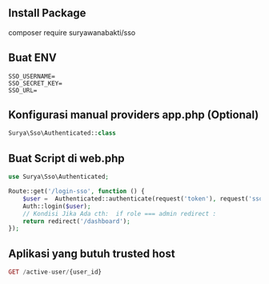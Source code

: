 ## Install Package
composer require suryawanabakti/sso

## Buat ENV
```env
SSO_USERNAME=
SSO_SECRET_KEY=
SSO_URL=
```

## Konfigurasi manual providers app.php (Optional)
```php
Surya\Sso\Authenticated::class
```

## Buat Script di web.php
```php
use Surya\Sso\Authenticated;

Route::get('/login-sso', function () {
    $user =  Authenticated::authenticate(request('token'), request('sso_token'), request('app_url'));
    Auth::login($user);
    // Kondisi Jika Ada cth:  if role === admin redirect :
    return redirect('/dashboard');
});
```

## Aplikasi yang butuh trusted host
```php
GET /active-user/{user_id}
```






